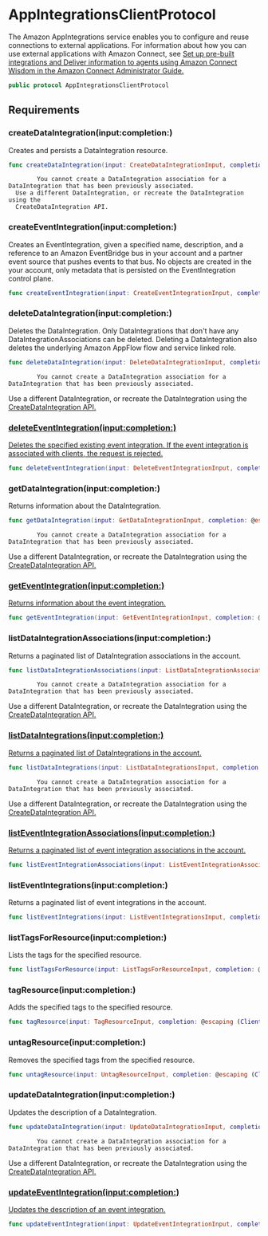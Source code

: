 # AppIntegrationsClientProtocol

The Amazon AppIntegrations service enables you to configure and reuse connections to external
applications.
For information about how you can use external applications with Amazon Connect, see <a href="https:​//docs.aws.amazon.com/connect/latest/adminguide/crm.html">Set up pre-built
integrations and <a href="https:​//docs.aws.amazon.com/connect/latest/adminguide/amazon-connect-wisdom.html">Deliver information to agents using Amazon Connect Wisdom
in the Amazon Connect Administrator Guide.

``` swift
public protocol AppIntegrationsClientProtocol 
```

## Requirements

### createDataIntegration(input:​completion:​)

Creates and persists a DataIntegration resource.

``` swift
func createDataIntegration(input: CreateDataIntegrationInput, completion: @escaping (ClientRuntime.SdkResult<CreateDataIntegrationOutputResponse, CreateDataIntegrationOutputError>) -> Void)
```

``` 
        You cannot create a DataIntegration association for a DataIntegration that has been previously associated.
  Use a different DataIntegration, or recreate the DataIntegration using the
  CreateDataIntegration API.
```

### createEventIntegration(input:​completion:​)

Creates an EventIntegration, given a specified name, description, and a reference to an
Amazon EventBridge bus in your account and a partner event source that pushes events to that bus. No
objects are created in the your account, only metadata that is persisted on the
EventIntegration control plane.

``` swift
func createEventIntegration(input: CreateEventIntegrationInput, completion: @escaping (ClientRuntime.SdkResult<CreateEventIntegrationOutputResponse, CreateEventIntegrationOutputError>) -> Void)
```

### deleteDataIntegration(input:​completion:​)

Deletes the DataIntegration. Only DataIntegrations that don't have any
DataIntegrationAssociations can be deleted. Deleting a DataIntegration also deletes the
underlying Amazon AppFlow flow and service linked role.

``` swift
func deleteDataIntegration(input: DeleteDataIntegrationInput, completion: @escaping (ClientRuntime.SdkResult<DeleteDataIntegrationOutputResponse, DeleteDataIntegrationOutputError>) -> Void)
```

``` 
        You cannot create a DataIntegration association for a DataIntegration that has been previously associated.
```

Use a different DataIntegration, or recreate the DataIntegration using the
<a href="https://docs.aws.amazon.com/appintegrations/latest/APIReference/API_CreateDataIntegration.html">CreateDataIntegration API.

### deleteEventIntegration(input:​completion:​)

Deletes the specified existing event integration. If the event integration is associated
with clients, the request is rejected.

``` swift
func deleteEventIntegration(input: DeleteEventIntegrationInput, completion: @escaping (ClientRuntime.SdkResult<DeleteEventIntegrationOutputResponse, DeleteEventIntegrationOutputError>) -> Void)
```

### getDataIntegration(input:​completion:​)

Returns information about the DataIntegration.

``` swift
func getDataIntegration(input: GetDataIntegrationInput, completion: @escaping (ClientRuntime.SdkResult<GetDataIntegrationOutputResponse, GetDataIntegrationOutputError>) -> Void)
```

``` 
        You cannot create a DataIntegration association for a DataIntegration that has been previously associated.
```

Use a different DataIntegration, or recreate the DataIntegration using the
<a href="https://docs.aws.amazon.com/appintegrations/latest/APIReference/API_CreateDataIntegration.html">CreateDataIntegration API.

### getEventIntegration(input:​completion:​)

Returns information about the event integration.

``` swift
func getEventIntegration(input: GetEventIntegrationInput, completion: @escaping (ClientRuntime.SdkResult<GetEventIntegrationOutputResponse, GetEventIntegrationOutputError>) -> Void)
```

### listDataIntegrationAssociations(input:​completion:​)

Returns a paginated list of DataIntegration associations in the account.

``` swift
func listDataIntegrationAssociations(input: ListDataIntegrationAssociationsInput, completion: @escaping (ClientRuntime.SdkResult<ListDataIntegrationAssociationsOutputResponse, ListDataIntegrationAssociationsOutputError>) -> Void)
```

``` 
        You cannot create a DataIntegration association for a DataIntegration that has been previously associated.
```

Use a different DataIntegration, or recreate the DataIntegration using the
<a href="https://docs.aws.amazon.com/appintegrations/latest/APIReference/API_CreateDataIntegration.html">CreateDataIntegration API.

### listDataIntegrations(input:​completion:​)

Returns a paginated list of DataIntegrations in the account.

``` swift
func listDataIntegrations(input: ListDataIntegrationsInput, completion: @escaping (ClientRuntime.SdkResult<ListDataIntegrationsOutputResponse, ListDataIntegrationsOutputError>) -> Void)
```

``` 
        You cannot create a DataIntegration association for a DataIntegration that has been previously associated.
```

Use a different DataIntegration, or recreate the DataIntegration using the
<a href="https://docs.aws.amazon.com/appintegrations/latest/APIReference/API_CreateDataIntegration.html">CreateDataIntegration API.

### listEventIntegrationAssociations(input:​completion:​)

Returns a paginated list of event integration associations in the account.

``` swift
func listEventIntegrationAssociations(input: ListEventIntegrationAssociationsInput, completion: @escaping (ClientRuntime.SdkResult<ListEventIntegrationAssociationsOutputResponse, ListEventIntegrationAssociationsOutputError>) -> Void)
```

### listEventIntegrations(input:​completion:​)

Returns a paginated list of event integrations in the account.

``` swift
func listEventIntegrations(input: ListEventIntegrationsInput, completion: @escaping (ClientRuntime.SdkResult<ListEventIntegrationsOutputResponse, ListEventIntegrationsOutputError>) -> Void)
```

### listTagsForResource(input:​completion:​)

Lists the tags for the specified resource.

``` swift
func listTagsForResource(input: ListTagsForResourceInput, completion: @escaping (ClientRuntime.SdkResult<ListTagsForResourceOutputResponse, ListTagsForResourceOutputError>) -> Void)
```

### tagResource(input:​completion:​)

Adds the specified tags to the specified resource.

``` swift
func tagResource(input: TagResourceInput, completion: @escaping (ClientRuntime.SdkResult<TagResourceOutputResponse, TagResourceOutputError>) -> Void)
```

### untagResource(input:​completion:​)

Removes the specified tags from the specified resource.

``` swift
func untagResource(input: UntagResourceInput, completion: @escaping (ClientRuntime.SdkResult<UntagResourceOutputResponse, UntagResourceOutputError>) -> Void)
```

### updateDataIntegration(input:​completion:​)

Updates the description of a DataIntegration.

``` swift
func updateDataIntegration(input: UpdateDataIntegrationInput, completion: @escaping (ClientRuntime.SdkResult<UpdateDataIntegrationOutputResponse, UpdateDataIntegrationOutputError>) -> Void)
```

``` 
        You cannot create a DataIntegration association for a DataIntegration that has been previously associated.
```

Use a different DataIntegration, or recreate the DataIntegration using the
<a href="https://docs.aws.amazon.com/appintegrations/latest/APIReference/API_CreateDataIntegration.html">CreateDataIntegration API.

### updateEventIntegration(input:​completion:​)

Updates the description of an event integration.

``` swift
func updateEventIntegration(input: UpdateEventIntegrationInput, completion: @escaping (ClientRuntime.SdkResult<UpdateEventIntegrationOutputResponse, UpdateEventIntegrationOutputError>) -> Void)
```
